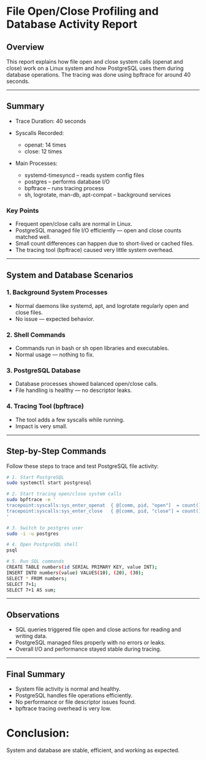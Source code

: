 # File Open/Close Profiling and Database Activity Report

## Overview

This report explains how file open and close system calls (openat and close) work on a Linux system and how PostgreSQL uses them during database operations.
The tracing was done using bpftrace for around 40 seconds.

---

## Summary

* Trace Duration: 40 seconds
* Syscalls Recorded:

  * openat: 14 times
  * close: 12 times
* Main Processes:

  * systemd-timesyncd – reads system config files
  * postgres – performs database I/O
  * bpftrace – runs tracing process
  * sh, logrotate, man-db, apt-compat – background services

### Key Points

* Frequent open/close calls are normal in Linux.
* PostgreSQL managed file I/O efficiently — open and close counts matched well.
* Small count differences can happen due to short-lived or cached files.
* The tracing tool (bpftrace) caused very little system overhead.

---

## System and Database Scenarios

### 1. Background System Processes

* Normal daemons like systemd, apt, and logrotate regularly open and close files.
* No issue — expected behavior.

### 2. Shell Commands

* Commands run in bash or sh open libraries and executables.
* Normal usage — nothing to fix.

### 3. PostgreSQL Database

* Database processes showed balanced open/close calls.
* File handling is healthy — no descriptor leaks.

### 4. Tracing Tool (bpftrace)

* The tool adds a few syscalls while running.
* Impact is very small.

---

## Step-by-Step Commands

Follow these steps to trace and test PostgreSQL file activity:

```bash
# 1. Start PostgreSQL
sudo systemctl start postgresql

# 2. Start tracing open/close system calls
sudo bpftrace -e '
tracepoint:syscalls:sys_enter_openat  { @[comm, pid, "open"]  = count(); }
tracepoint:syscalls:sys_enter_close   { @[comm, pid, "close"] = count(); }
'

# 3. Switch to postgres user
sudo -i -u postgres

# 4. Open PostgreSQL shell
psql

# 5. Run SQL commands
CREATE TABLE numbers(id SERIAL PRIMARY KEY, value INT);
INSERT INTO numbers(value) VALUES(10), (20), (30);
SELECT * FROM numbers;
SELECT 7+1;
SELECT 7+1 AS sum;
```

---

## Observations

* SQL queries triggered file open and close actions for reading and writing data.
* PostgreSQL managed files properly with no errors or leaks.
* Overall I/O and performance stayed stable during tracing.

---

## Final Summary

* System file activity is normal and healthy.
* PostgreSQL handles file operations efficiently.
* No performance or file descriptor issues found.
* bpftrace tracing overhead is very low.

# Conclusion:
System and database are stable, efficient, and working as expected.